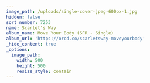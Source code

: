 ```yaml
---
image_path: /uploads/single-cover-jpeg-600px-1.jpg
hidden: false
sort_number: 7253
name: Scarlet's Way
album_name: Move Your Body (SFR - Single)
album_url: 'https://orcd.co/scarletsway-moveyourbody'
_hide_content: true
_options:
  image_path:
    width: 500
    height: 500
    resize_style: contain
---
```



